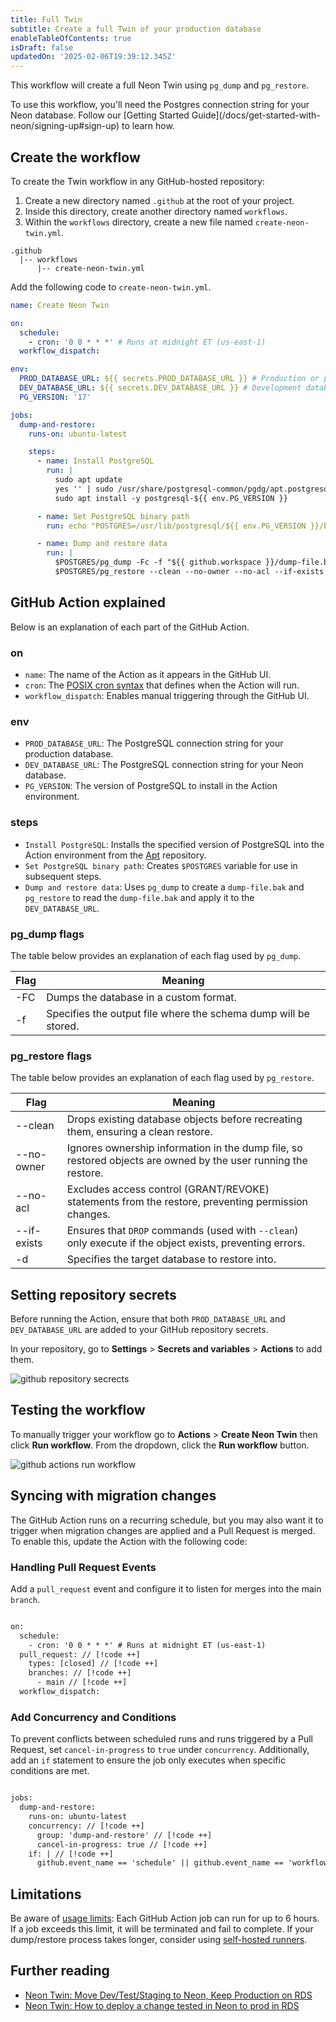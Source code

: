 ```yaml
---
title: Full Twin
subtitle: Create a full Twin of your production database
enableTableOfContents: true
isDraft: false
updatedOn: '2025-02-06T19:39:12.345Z'
---
```


This workflow will create a full Neon Twin using `pg_dump` and `pg_restore`.

<Admonition type="note">
To use this workflow, you'll need the Postgres connection string for your Neon database. Follow our [Getting Started Guide](/docs/get-started-with-neon/signing-up#sign-up) to learn how.
</Admonition>

## Create the workflow

To create the Twin workflow in any GitHub-hosted repository:

1. Create a new directory named `.github` at the root of your project.
2. Inside this directory, create another directory named `workflows`.
3. Within the `workflows` directory, create a new file named `create-neon-twin.yml`.

```
.github
  |-- workflows
      |-- create-neon-twin.yml
```

Add the following code to `create-neon-twin.yml`.

```yml
name: Create Neon Twin

on:
  schedule:
    - cron: '0 0 * * *' # Runs at midnight ET (us-east-1)
  workflow_dispatch:

env:
  PROD_DATABASE_URL: ${{ secrets.PROD_DATABASE_URL }} # Production or primary database
  DEV_DATABASE_URL: ${{ secrets.DEV_DATABASE_URL }} # Development database
  PG_VERSION: '17'

jobs:
  dump-and-restore:
    runs-on: ubuntu-latest

    steps:
      - name: Install PostgreSQL
        run: |
          sudo apt update
          yes '' | sudo /usr/share/postgresql-common/pgdg/apt.postgresql.org.sh
          sudo apt install -y postgresql-${{ env.PG_VERSION }}

      - name: Set PostgreSQL binary path
        run: echo "POSTGRES=/usr/lib/postgresql/${{ env.PG_VERSION }}/bin" >> $GITHUB_ENV

      - name: Dump and restore data
        run: |
          $POSTGRES/pg_dump -Fc -f "${{ github.workspace }}/dump-file.bak" "${{ env.PROD_DATABASE_URL }}"
          $POSTGRES/pg_restore --clean --no-owner --no-acl --if-exists -d "${{ env.DEV_DATABASE_URL }}" "${{ github.workspace }}/dump-file.bak"
```

## GitHub Action explained

Below is an explanation of each part of the GitHub Action.

### on

- `name`: The name of the Action as it appears in the GitHub UI.
- `cron`: The [POSIX cron syntax](https://pubs.opengroup.org/onlinepubs/9699919799/utilities/crontab.html#tag_20_25_07) that defines when the Action will run.
- `workflow_dispatch`: Enables manual triggering through the GitHub UI.

### env

- `PROD_DATABASE_URL`: The PostgreSQL connection string for your production database.
- `DEV_DATABASE_URL`: The PostgreSQL connection string for your Neon database.
- `PG_VERSION`: The version of PostgreSQL to install in the Action environment.

### steps

- `Install PostgreSQL`: Installs the specified version of PostgreSQL into the Action environment from the [Apt](https://wiki.debian.org/Apt) repository.
- `Set PostgreSQL binary path`: Creates `$POSTGRES` variable for use in subsequent steps.
- `Dump and restore data`: Uses `pg_dump` to create a `dump-file.bak` and `pg_restore` to read the `dump-file.bak` and apply it to the `DEV_DATABASE_URL`.

### pg_dump flags

The table below provides an explanation of each flag used by `pg_dump`.

| Flag | Meaning                                                         |
| ---- | --------------------------------------------------------------- |
| -FC  | Dumps the database in a custom format.                          |
| -f   | Specifies the output file where the schema dump will be stored. |

### pg_restore flags

The table below provides an explanation of each flag used by `pg_restore`.

| Flag        | Meaning                                                                                                        |
| ----------- | -------------------------------------------------------------------------------------------------------------- |
| --clean     | Drops existing database objects before recreating them, ensuring a clean restore.                              |
| --no-owner  | Ignores ownership information in the dump file, so restored objects are owned by the user running the restore. |
| --no-acl    | Excludes access control (GRANT/REVOKE) statements from the restore, preventing permission changes.             |
| --if-exists | Ensures that `DROP` commands (used with `--clean`) only execute if the object exists, preventing errors.       |
| -d          | Specifies the target database to restore into.                                                                 |

## Setting repository secrets

Before running the Action, ensure that both `PROD_DATABASE_URL` and `DEV_DATABASE_URL` are added to your GitHub repository secrets.

In your repository, go to **Settings** > **Secrets and variables** > **Actions** to add them.

![github repository secrects](/docs/guides/twin_diagram_github_secrets.png)

## Testing the workflow

To manually trigger your workflow go to **Actions** > **Create Neon Twin** then click **Run workflow**. From the dropdown, click the **Run workflow** button.

![github actions run workflow](/docs/guides/twin_diagram_test_workflow.png)

## Syncing with migration changes

The GitHub Action runs on a recurring schedule, but you may also want it to trigger when migration changes are applied and a Pull Request is merged. To enable this, update the Action with the following code:

### Handling Pull Request Events

Add a `pull_request` event and configure it to listen for merges into the main `branch`.

```diff

on:
  schedule:
    - cron: '0 0 * * *' # Runs at midnight ET (us-east-1)
  pull_request: // [!code ++]
    types: [closed] // [!code ++]
    branches: // [!code ++]
      - main // [!code ++]
  workflow_dispatch:

```

### Add Concurrency and Conditions

To prevent conflicts between scheduled runs and runs triggered by a Pull Request, set `cancel-in-progress` to `true` under `concurrency`. Additionally, add an `if` statement to ensure the job only executes when specific conditions are met.

```diff

jobs:
  dump-and-restore:
    runs-on: ubuntu-latest
    concurrency: // [!code ++]
      group: 'dump-and-restore' // [!code ++]
      cancel-in-progress: true // [!code ++]
    if: | // [!code ++]
      github.event_name == 'schedule' || github.event_name == 'workflow_dispatch' || (github.event_name == 'pull_request' && github.event.pull_request.merged == true) // [!code ++]

```

## Limitations

Be aware of [usage limits](https://docs.github.com/en/actions/administering-github-actions/usage-limits-billing-and-administration#usage-limits): Each GitHub Action job can run for up to 6 hours. If a job exceeds this limit, it will be terminated and fail to complete. If your dump/restore process takes longer, consider using [self-hosted runners](https://docs.github.com/en/actions/hosting-your-own-runners/managing-self-hosted-runners/about-self-hosted-runners#about-self-hosted-runners).

## Further reading

- [Neon Twin: Move Dev/Test/Staging to Neon, Keep Production on RDS](https://neon.tech/blog/optimizing-dev-environments-in-aws-rds-with-neon-postgres-part-ii-using-github-actions-to-mirror-rds-in-neon)
- [Neon Twin: How to deploy a change tested in Neon to prod in RDS](https://neon.tech/blog/neon-twin-deploy-workflow)
